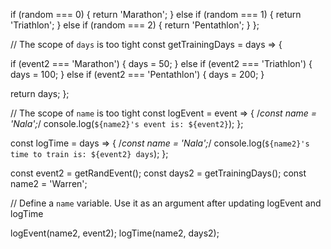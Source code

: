 if (random === 0) {
    return 'Marathon';
  } else if (random === 1) {
    return 'Triathlon';
  } else if (random === 2) {
    return 'Pentathlon';
  }
};

// The scope of `days` is too tight 
const getTrainingDays = days => {

  if (event2 === 'Marathon') {
    days = 50;
  } else if (event2 === 'Triathlon') {
    days = 100;
  } else if (event2 === 'Pentathlon') {
    days = 200;
  }

  return days;
};

// The scope of `name` is too tight 
const logEvent = event => {
  /*const name = 'Nala';*/
  console.log(`${name2}'s event is: ${event2}`);
};

const logTime = days => {
  /*const name = 'Nala';*/
  console.log(`${name2}'s time to train is: ${event2} days`);
};

const event2 = getRandEvent();
const days2 = getTrainingDays();
const name2 = 'Warren';

// Define a `name` variable. Use it as an argument after updating logEvent and logTime 


logEvent(name2, event2);
logTime(name2, days2);
